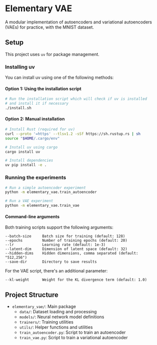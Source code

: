 # Elementary VAE

A modular implementation of autoencoders and variational autoencoders (VAEs) for practice, with the MNIST dataset.

## Setup

This project uses `uv` for package management.

### Installing uv

You can install uv using one of the following methods:

#### Option 1: Using the installation script

```bash
# Run the installation script which will check if uv is installed
# and install it if necessary
./install.sh
```

#### Option 2: Manual installation

```bash
# Install Rust (required for uv)
curl --proto '=https' --tlsv1.2 -sSf https://sh.rustup.rs | sh
source "$HOME/.cargo/env"

# Install uv using cargo
cargo install uv

# Install dependencies
uv pip install -e .
```

### Running the experiments

```bash
# Run a simple autoencoder experiment
python -m elementary_vae.train_autoencoder

# Run a VAE experiment
python -m elementary_vae.train_vae
```

#### Command-line arguments

Both training scripts support the following arguments:

```
--batch-size     Batch size for training (default: 128)
--epochs         Number of training epochs (default: 20)
--lr             Learning rate (default: 1e-3)
--latent-dim     Dimension of latent space (default: 32)
--hidden-dims    Hidden dimensions, comma separated (default: "512,256")
--save-dir       Directory to save results
```

For the VAE script, there's an additional parameter:

```
--kl-weight      Weight for the KL divergence term (default: 1.0)
```

## Project Structure

- `elementary_vae/`: Main package
  - `data/`: Dataset loading and processing
  - `models/`: Neural network model definitions
  - `trainers/`: Training utilities
  - `utils/`: Helper functions and utilities
  - `train_autoencoder.py`: Script to train an autoencoder
  - `train_vae.py`: Script to train a variational autoencoder
